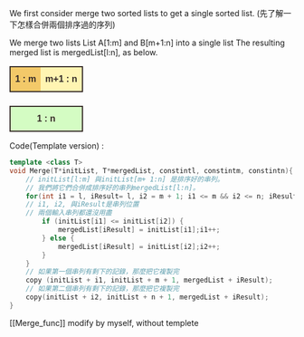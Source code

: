 We first consider merge two sorted lists to get a single sorted list. (先了解一下怎樣合併兩個排序過的序列)

We merge two lists List A\[1:m\] and B\[m+1:n\] into a single list
The resulting merged list is mergedList\[l:n\], as below.

<table style="font-family: Arial, Helvetica, sans-serif;border-collapse: collapse;width: 100%;">
	<tr style="border: 2px solid #362c28;padding: 6px;">
		<th style="background-color: #f3c969; color: #362c28; text-align: center; padding-top: 12px; padding-bottom: 12px;">1 : m</th><th style="background-color: #fff5b2; color: #362c28; text-align: center; padding-top: 12px; padding-bottom: 12px;">m+1 : n</th>
	</tr>
	<tr style="border: 0px; padding: 6px;">            
		<th style="border: 0px; color: #362c28; text-align: center; padding-top: 12px; padding-bottom: 12px;"></th><th style="border: 0px; color: #362c28; text-align: center; padding-top: 12px; padding-bottom: 12px;"></th>
	</tr>
	<tr style="background-color: #d4fcc3;border: 2px solid #362c28;padding: 6px;">
		<th colspan="2" style="color: #362c28; text-align: center; padding-top: 12px; padding-bottom: 12px;">1 : n</th>
	</tr>
</table>

Code(Template version) :
```cpp
template <class T>
void Merge(T*initList, T*mergedList, constintl, constintm, constintn){
	// initList[l:m] 與initList[m+ 1:n] 是排序好的串列。
	// 我們將它們合併成排序好的串列mergedList[l:n]。
	for(int i1 = l, iResult= l, i2 = m + 1; i1 <= m && i2 <= n; iResult++)
	// i1, i2, 與iResult是串列位置
	// 兩個輸入串列都還沒用盡
		if (initList[i1] <= initList[i2]) {
			mergedList[iResult] = initList[i1];i1++;
		} else {
			mergedList[iResult] = initList[i2];i2++;
		}
	}
	// 如果第一個串列有剩下的記錄，那麼把它複製完
	copy (initList + i1, initList + m + 1, mergedList + iResult);
	// 如果第二個串列有剩下的記錄，那麼把它複製完
	copy(initList + i2, initList + n + 1, mergedList + iResult);
}
```
[[Merge_func]] modify by myself, without templete

